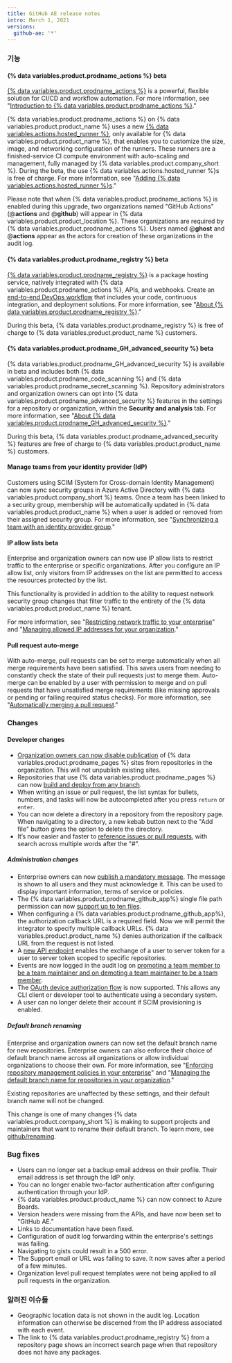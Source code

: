 ```yaml
---
title: GitHub AE release notes
intro: March 1, 2021
versions:
  github-ae: '*'
---
```


### 기능

#### {% data variables.product.prodname_actions %} beta

[{% data variables.product.prodname_actions %}](https://github.com/features/actions) is a powerful, flexible solution for CI/CD and workflow automation. For more information, see "[Introduction to {% data variables.product.prodname_actions %}](/actions/learn-github-actions/introduction-to-github-actions)."

{% data variables.product.prodname_actions %} on {% data variables.product.product_name %} uses a new [{% data variables.actions.hosted_runner %}](/actions/using-github-hosted-runners/about-ae-hosted-runners), only available for {% data variables.product.product_name %}, that enables you to customize the size, image, and networking configuration of the runners. These runners are a finished-service CI compute environment with auto-scaling and management, fully managed by {% data variables.product.company_short %}. During the beta, the use {% data variables.actions.hosted_runner %}s is free of charge. For more information, see "[Adding {% data variables.actions.hosted_runner %}s](/actions/using-github-hosted-runners/adding-ae-hosted-runners)."

Please note that when {% data variables.product.prodname_actions %} is enabled during this upgrade, two organizations named "GitHub Actions" (@**actions** and @**github**) will appear in {% data variables.product.product_location %}. These organizations are required by {% data variables.product.prodname_actions %}. Users named @**ghost** and @**actions** appear as the actors for creation of these organizations in the audit log.

#### {% data variables.product.prodname_registry %} beta

[{% data variables.product.prodname_registry %}](https://github.com/features/packages) is a package hosting service, natively integrated with {% data variables.product.prodname_actions %}, APIs, and webhooks. Create an [end-to-end DevOps workflow](/github-ae@latest/packages/quickstart) that includes your code, continuous integration, and deployment solutions. For more information, see "[About {% data variables.product.prodname_registry %}](/packages/learn-github-packages/about-github-packages)."

During this beta, {% data variables.product.prodname_registry %} is free of charge to {% data variables.product.product_name %} customers.

#### {% data variables.product.prodname_GH_advanced_security %} beta

{% data variables.product.prodname_GH_advanced_security %} is available in beta and includes both {% data variables.product.prodname_code_scanning %} and {% data variables.product.prodname_secret_scanning %}. Repository administrators and organization owners can opt into {% data variables.product.prodname_advanced_security %} features in the settings for a repository or organization, within the **Security and analysis** tab. For more information, see "[About {% data variables.product.prodname_GH_advanced_security %}](/github/getting-started-with-github/about-github-advanced-security)."

During this beta, {% data variables.product.prodname_advanced_security %} features are free of charge to {% data variables.product.product_name %} customers.

#### Manage teams from your identity provider (IdP)

Customers using SCIM (System for Cross-domain Identity Management) can now sync security groups in Azure Active Directory with {% data variables.product.company_short %} teams. Once a team has been linked to a security group, membership will be automatically updated in {% data variables.product.product_name %} when a user is added or removed from their assigned security group. For more information, see "[Synchronizing a team with an identity provider group](/organizations/organizing-members-into-teams/synchronizing-a-team-with-an-identity-provider-group)."

#### IP allow lists beta

Enterprise and organization owners can now use IP allow lists to restrict traffic to the enterprise or specific organizations. After you configure an IP allow list, only visitors from IP addresses on the list are permitted to access the resources protected by the list.

This functionality is provided in addition to the ability to request network security group changes that filter traffic to the entirety of the {% data variables.product.product_name %} tenant.

For more information, see "[Restricting network traffic to your enterprise](/admin/configuration/restricting-network-traffic-to-your-enterprise)" and "[Managing allowed IP addresses for your organization](/organizations/keeping-your-organization-secure/managing-allowed-ip-addresses-for-your-organization)."

#### Pull request auto-merge

With auto-merge, pull requests can be set to merge automatically when all merge requirements have been satisfied. This saves users from needing to constantly check the state of their pull requests just to merge them. Auto-merge can be enabled by a user with permission to merge and on pull requests that have unsatisfied merge requirements (like missing approvals or pending or failing required status checks). For more information, see "[Automatically merging a pull request](/github/collaborating-with-issues-and-pull-requests/automatically-merging-a-pull-request)."

### Changes

#### Developer changes

- [Organization owners can now disable publication](/organizations/managing-organization-settings/managing-the-publication-of-github-pages-sites-for-your-organization) of {% data variables.product.prodname_pages %} sites from repositories in the organization. This will not unpublish existing sites.
- Repositories that use {% data variables.product.prodname_pages %} can now [build and deploy from any branch](/pages/getting-started-with-github-pages/about-github-pages#publishing-sources-for-github-pages-sites).
- When writing an issue or pull request, the list syntax for bullets, numbers, and tasks will now be autocompleted after you press `return` or `enter`.
- You can now delete a directory in a repository from the repository page. When navigating to a directory, a new kebab button next to the "Add file" button gives the option to delete the directory.
- It’s now easier and faster to [reference issues or pull requests](/github/writing-on-github/basic-writing-and-formatting-syntax#referencing-issues-and-pull-requests), with search across multiple words after the "#".

##### Administration changes

- Enterprise owners can now [publish a mandatory message](/admin/user-management/customizing-user-messages-for-your-enterprise#creating-a-mandatory-message). The message is shown to all users and they must acknowledge it. This can be used to display important information, terms of service or policies.
- The {% data variables.product.prodname_github_app%} single file path permission can now [support up to ten files](/developers/apps/creating-a-github-app-using-url-parameters).
- When configuring a {% data variables.product.prodname_github_app%}, the authorization callback URL is a required field. Now we will permit the integrator to specify multiple callback URLs. {% data variables.product.product_name %} denies authorization if the callback URL from the request is not listed.
- A [new API endpoint](/rest/reference/apps#create-a-scoped-access-token) enables the exchange of a user to server token for a user to server token scoped to specific repositories.
- Events are now logged in the audit log on [promoting a team member to be a team maintainer and on demoting a team maintainer to be a team member](/admin/user-management/audited-actions#teams).
- The [OAuth device authorization flow](/developers/apps/authorizing-oauth-apps#device-flow) is now supported. This allows any CLI client or developer tool to authenticate using a secondary system.
- A user can no longer delete their account if SCIM provisioning is enabled.

##### Default branch renaming

Enterprise and organization owners can now set the default branch name for new repositories. Enterprise owners can also enforce their choice of default branch name across all organizations or allow individual organizations to choose their own. For more information, see "[Enforcing repository management policies in your enterprise](/admin/policies/enforcing-repository-management-policies-in-your-enterprise#enforcing-a-policy-on-the-default-branch-name)" and "[Managing the default branch name for repositories in your organization](/organizations/managing-organization-settings/managing-the-default-branch-name-for-repositories-in-your-organization)."

Existing repositories are unaffected by these settings, and their default branch name will not be changed.

This change is one of many changes {% data variables.product.company_short %} is making to support projects and maintainers that want to rename their default branch. To learn more, see [github/renaming](https://github.com/github/renaming).


### Bug fixes
- Users can no longer set a backup email address on their profile. Their email address is set through the IdP only.
- You can no longer enable two-factor authentication after configuring authentication through your IdP.
- {% data variables.product.product_name %} can now connect to Azure Boards.
- Version headers were missing from the APIs, and have now been set to "GitHub AE."
- Links to documentation have been fixed.
- Configuration of audit log forwarding within the enterprise's settings was failing.
- Navigating to gists could result in a 500 error.
- The Support email or URL was failing to save. It now saves after a period of a few minutes.
- Organization level pull request templates were not being applied to all pull requests in the organization.

### 알려진 이슈들

- Geographic location data is not shown in the audit log. Location information can otherwise be discerned from the IP address associated with each event.
- The link to {% data variables.product.prodname_registry %} from a repository page shows an incorrect search page when that repository does not have any packages.
